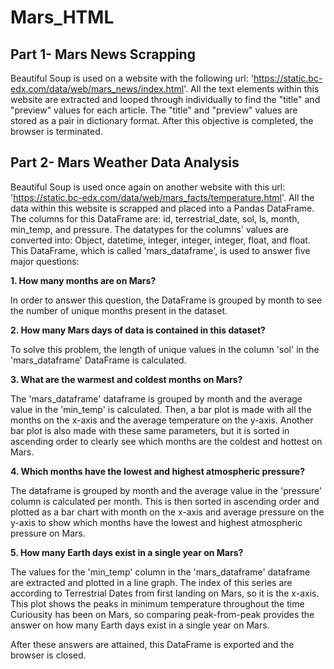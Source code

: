 # Mars_HTML

## Part 1- Mars News Scrapping

Beautiful Soup is used on a website with the following url: 'https://static.bc-edx.com/data/web/mars_news/index.html'. All the text elements within this website are extracted and looped through individually to find the "title" and "preview" values for each article. The "title" and "preview" values are stored as a pair in dictionary format. After this objective is completed, the browser is terminated.  


## Part 2- Mars Weather Data Analysis

Beautiful Soup is used once again on another website with this url: 'https://static.bc-edx.com/data/web/mars_facts/temperature.html'. All the data within this website is scrapped and placed into a Pandas DataFrame. The columns for this DataFrame are: id, terrestrial_date, sol, ls, month, min_temp, and pressure. The datatypes for the columns' values are converted into: Object, datetime, integer, integer, integer, float, and float. This DataFrame, which is called 'mars_dataframe', is used to answer five major questions:

**1. How many months are on Mars?**

In order to answer this question, the DataFrame is grouped by month to see the number of unique months present in the dataset.  


**2. How many Mars days of data is contained in this dataset?**

To solve this problem, the length of unique values in the column 'sol' in the 'mars_dataframe' DataFrame is calculated.


**3. What are the warmest and coldest months on Mars?**

The 'mars_dataframe' dataframe is grouped by month and the average value in the 'min_temp' is calculated. Then, a bar plot is made with all the months on the x-axis and the average temperature on the y-axis. Another bar plot is also made with these same parameters, but it is sorted in ascending order to clearly see which months are the coldest and hottest on Mars. 

**4. Which months have the lowest and highest atmospheric pressure?**

The dataframe is grouped by month and the average value in the 'pressure' column is calculated per month. This is then sorted in ascending order and plotted as a bar chart with month on the x-axis and average pressure on the y-axis to show which months have the lowest and highest atmospheric pressure on Mars.  


**5. How many Earth days exist in a single year on Mars?**

The values for the 'min_temp' column in the 'mars_dataframe' dataframe are extracted and plotted in a line graph. The index of this series are according to Terrestrial Dates from first landing on Mars, so it is the x-axis. This plot shows the peaks in minimum temperature throughout the time Curiousity has been on Mars, so comparing peak-from-peak provides the answer on how many Earth days exist in a single year on Mars.  

 
After these answers are attained, this DataFrame is exported and the browser is closed. 


